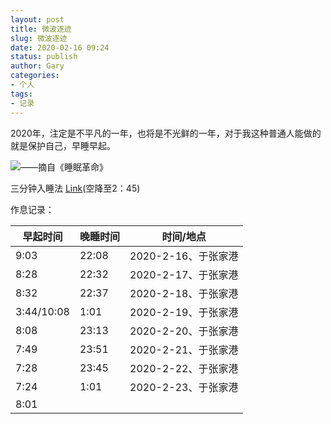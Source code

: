 ```yaml
---
layout: post
title: 微波逐迹
slug: 微波逐迹
date: 2020-02-16 09:24
status: publish
author: Gary
categories: 
- 个人
tags: 
- 记录
---
```


2020年，注定是不平凡的一年，也将是不光鲜的一年，对于我这种普通人能做的就是保护自己，早睡早起。

<!--more-->

![——摘自《睡眠革命》](https://i.loli.net/2020/02/17/fSOMHRC2FPQsu8t.png)

三分钟入睡法 [Link](https://www.bilibili.com/video/av34610269)(空降至2：45)

作息记录：

| 早起时间   | 晚睡时间 | 时间/地点           |
| ---------- | -------- | ------------------- |
| 9:03       | 22:08    | 2020-2-16、于张家港 |
| 8:28       | 22:32    | 2020-2-17、于张家港 |
| 8:32       | 22:37    | 2020-2-18、于张家港 |
| 3:44/10:08 | 1:01     | 2020-2-19、于张家港 |
| 8:08       | 23:13    | 2020-2-20、于张家港 |
| 7:49       | 23:51    | 2020-2-21、于张家港 |
| 7:28       | 23:45    | 2020-2-22、于张家港 |
| 7:24       | 1:01     | 2020-2-23、于张家港 |
| 8:01       |          |                     |



